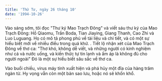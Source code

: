 ```yaml
---
title: 'Thứ Tư, ngày 26 tháng 10'
date: '1994-10-26'
---
```


Vào sáng sớm, tôi đọc "Thư ký Mao Trạch Đông" và viết sáu thư ký của Mao Trạch Đông: Hồ Qiaomu, Trần Boda, Tian Jiaying, Giang Thanh, Cao Zhi và Luo Luguang. Họ có mô tả phong phú về tài liệu và chi tiết, và có một sự hiểu biết mới về nhiều điều trong quá khứ. . Tiết lộ nhận xét của Mao Trạch Đông về thơ ca: "Thơ khó, không dễ viết, và những người có kinh nghiệm như cá và nước uống, và kiến ​​thức tự tin lạnh và ấm áp là không đủ cho người ngoài" Đó là một sự hiểu biết sâu sắc về thơ ca.

Vào buổi chiều, virus máy tính xuất hiện và phá hủy một đĩa của hàng trăm ngàn từ. Hy vọng vẫn còn một bản sao lưu, hoặc nó sẽ khốn khổ.

